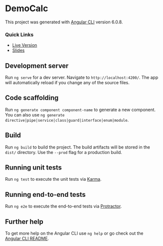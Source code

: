 # DemoCalc

This project was generated with [Angular CLI](https://github.com/angular/angular-cli) version 6.0.8.

### Quick Links
* [Live Version](https://percipient24.github.io/demo-calc/)
* [Slides](https://docs.google.com/presentation/d/1eicVP05-NT262GJOWLOpuITXkrM7HvaMO0luiFsjqN4/edit)

## Development server

Run `ng serve` for a dev server. Navigate to `http://localhost:4200/`. The app will automatically reload if you change any of the source files.

## Code scaffolding

Run `ng generate component component-name` to generate a new component. You can also use `ng generate directive|pipe|service|class|guard|interface|enum|module`.

## Build

Run `ng build` to build the project. The build artifacts will be stored in the `dist/` directory. Use the `--prod` flag for a production build.

## Running unit tests

Run `ng test` to execute the unit tests via [Karma](https://karma-runner.github.io).

## Running end-to-end tests

Run `ng e2e` to execute the end-to-end tests via [Protractor](http://www.protractortest.org/).

## Further help

To get more help on the Angular CLI use `ng help` or go check out the [Angular CLI README](https://github.com/angular/angular-cli/blob/master/README.md).
